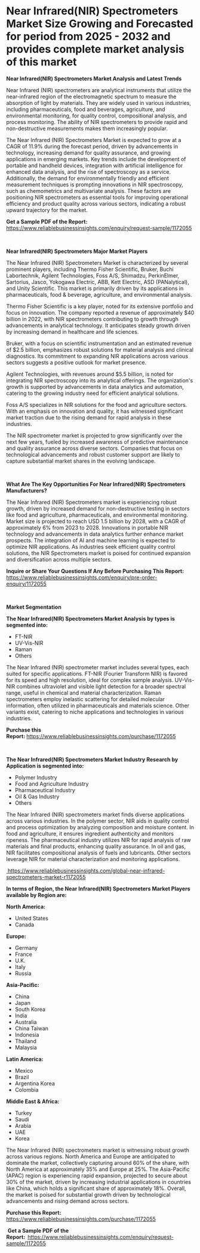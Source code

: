 <p><h1>Near Infrared(NIR) Spectrometers Market Size Growing and Forecasted for period from 2025 - 2032 and provides complete market analysis of this market</h1></p><p><strong>Near Infrared(NIR) Spectrometers Market Analysis and Latest Trends</strong></p>
<p><p>Near Infrared (NIR) spectrometers are analytical instruments that utilize the near-infrared region of the electromagnetic spectrum to measure the absorption of light by materials. They are widely used in various industries, including pharmaceuticals, food and beverages, agriculture, and environmental monitoring, for quality control, compositional analysis, and process monitoring. The ability of NIR spectrometers to provide rapid and non-destructive measurements makes them increasingly popular.</p><p>The Near Infrared (NIR) Spectrometers Market is expected to grow at a CAGR of 11.9% during the forecast period, driven by advancements in technology, increasing demand for quality assurance, and growing applications in emerging markets. Key trends include the development of portable and handheld devices, integration with artificial intelligence for enhanced data analysis, and the rise of spectroscopy as a service. Additionally, the demand for environmentally friendly and efficient measurement techniques is prompting innovations in NIR spectroscopy, such as chemometrics and multivariate analysis. These factors are positioning NIR spectrometers as essential tools for improving operational efficiency and product quality across various sectors, indicating a robust upward trajectory for the market.</p></p>
<p><strong>Get a Sample PDF of the Report:&nbsp;</strong> <a href="https://www.reliablebusinessinsights.com/enquiry/request-sample/1172055?utm_campaign=3182&utm_medium=2&utm_source=Github&utm_content=ia&utm_term=16042025&utm_id=near-infrarednir-spectrometers">https://www.reliablebusinessinsights.com/enquiry/request-sample/1172055</a></p>
<p>&nbsp;</p>
<p><strong>Near Infrared(NIR) Spectrometers Major Market Players</strong></p>
<p><p>The Near Infrared (NIR) Spectrometers Market is characterized by several prominent players, including Thermo Fisher Scientific, Bruker, Buchi Labortechnik, Agilent Technologies, Foss A/S, Shimadzu, PerkinElmer, Sartorius, Jasco, Yokogawa Electric, ABB, Kett Electric, ASD (PANalytical), and Unity Scientific. This market is primarily driven by its applications in pharmaceuticals, food & beverage, agriculture, and environmental analysis.</p><p>Thermo Fisher Scientific is a key player, noted for its extensive portfolio and focus on innovation. The company reported a revenue of approximately $40 billion in 2022, with NIR spectrometers contributing to growth through advancements in analytical technology. It anticipates steady growth driven by increasing demand in healthcare and life sciences.</p><p>Bruker, with a focus on scientific instrumentation and an estimated revenue of $2.5 billion, emphasizes robust solutions for material analysis and clinical diagnostics. Its commitment to expanding NIR applications across various sectors suggests a positive outlook for market presence.</p><p>Agilent Technologies, with revenues around $5.5 billion, is noted for integrating NIR spectroscopy into its analytical offerings. The organization's growth is supported by advancements in data analytics and automation, catering to the growing industry need for efficient analytical solutions.</p><p>Foss A/S specializes in NIR solutions for the food and agriculture sectors. With an emphasis on innovation and quality, it has witnessed significant market traction due to the rising demand for rapid analysis in these industries.</p><p>The NIR spectrometer market is projected to grow significantly over the next few years, fueled by increased awareness of predictive maintenance and quality assurance across diverse sectors. Companies that focus on technological advancements and robust customer support are likely to capture substantial market shares in the evolving landscape.</p></p>
<p>&nbsp;</p>
<p><strong>What Are The Key Opportunities For Near Infrared(NIR) Spectrometers Manufacturers?</strong></p>
<p><p>The Near Infrared (NIR) Spectrometers market is experiencing robust growth, driven by increased demand for non-destructive testing in sectors like food and agriculture, pharmaceuticals, and environmental monitoring. Market size is projected to reach USD 1.5 billion by 2028, with a CAGR of approximately 6% from 2023 to 2028. Innovations in portable NIR technology and advancements in data analytics further enhance market prospects. The integration of AI and machine learning is expected to optimize NIR applications. As industries seek efficient quality control solutions, the NIR Spectrometers market is poised for continued expansion and diversification across multiple sectors.</p></p>
<p><strong>Inquire or Share Your Questions If Any Before Purchasing This Report:</strong> <a href="https://www.reliablebusinessinsights.com/enquiry/pre-order-enquiry/1172055?utm_campaign=3182&utm_medium=2&utm_source=Github&utm_content=ia&utm_term=16042025&utm_id=near-infrarednir-spectrometers">https://www.reliablebusinessinsights.com/enquiry/pre-order-enquiry/1172055</a></p>
<p>&nbsp;</p>
<p><strong>Market Segmentation</strong></p>
<p><strong>The Near Infrared(NIR) Spectrometers Market Analysis by types is segmented into:</strong></p>
<p><ul><li>FT-NIR</li><li>UV-Vis-NIR</li><li>Raman</li><li>Others</li></ul></p>
<p><p>The Near Infrared (NIR) spectrometer market includes several types, each suited for specific applications. FT-NIR (Fourier Transform NIR) is favored for its speed and high resolution, ideal for complex sample analysis. UV-Vis-NIR combines ultraviolet and visible light detection for a broader spectral range, useful in chemical and material characterization. Raman spectrometers employ inelastic scattering for detailed molecular information, often utilized in pharmaceuticals and materials science. Other variants exist, catering to niche applications and technologies in various industries.</p></p>
<p><strong>Purchase this Report:&nbsp;</strong><a href="https://www.reliablebusinessinsights.com/purchase/1172055?utm_campaign=3182&utm_medium=2&utm_source=Github&utm_content=ia&utm_term=16042025&utm_id=near-infrarednir-spectrometers">https://www.reliablebusinessinsights.com/purchase/1172055</a></p>
<p>&nbsp;</p>
<p><strong>The Near Infrared(NIR) Spectrometers Market Industry Research by Application is segmented into:</strong></p>
<p><ul><li>Polymer Industry</li><li>Food and Agriculture Industry</li><li>Pharmaceutical Industry</li><li>Oil & Gas Industry</li><li>Others</li></ul></p>
<p><p>The Near Infrared (NIR) spectrometers market finds diverse applications across various industries. In the polymer sector, NIR aids in quality control and process optimization by analyzing composition and moisture content. In food and agriculture, it ensures ingredient authenticity and monitors ripeness. The pharmaceutical industry utilizes NIR for rapid analysis of raw materials and final products, enhancing quality assurance. In oil and gas, NIR facilitates compositional analysis of fuels and lubricants. Other sectors leverage NIR for material characterization and monitoring applications.</p></p>
<p><a href="https://www.reliablebusinessinsights.com/global-near-infrared-spectrometers-market-r1172055?utm_campaign=3182&utm_medium=2&utm_source=Github&utm_content=ia&utm_term=16042025&utm_id=near-infrarednir-spectrometers">&nbsp;https://www.reliablebusinessinsights.com/global-near-infrared-spectrometers-market-r1172055</a></p>
<p><strong>In terms of Region, the Near Infrared(NIR) Spectrometers Market Players available by Region are:</strong></p>
<p>
    <p> <strong> North America: </strong>
        <ul>
            <li>United States</li>
            <li>Canada</li>
        </ul>
        </p> 
    <p> <strong> Europe: </strong>
        <ul>
            <li>Germany</li>
            <li>France</li>
            <li>U.K.</li>
            <li>Italy</li>
            <li>Russia</li>
        </ul>
        </p> 
    <p> <strong> Asia-Pacific: </strong>
        <ul>
            <li>China</li>
            <li>Japan</li>
            <li>South Korea</li>
            <li>India</li>
            <li>Australia</li>
            <li>China Taiwan</li>
            <li>Indonesia</li>
            <li>Thailand</li>
            <li>Malaysia</li>
        </ul>
        </p> 
    <p> <strong> Latin America: </strong>
        <ul>
            <li>Mexico</li>
            <li>Brazil</li>
            <li>Argentina Korea</li>
            <li>Colombia</li>
        </ul>
        </p> 
    <p> <strong> Middle East & Africa: </strong>
        <ul>
            <li>Turkey</li>
            <li>Saudi</li>
            <li>Arabia</li>
            <li>UAE</li>
            <li>Korea</li>
        </ul>
    </p>
    </p>
<p><p>The Near Infrared (NIR) spectrometers market is witnessing robust growth across various regions. North America and Europe are anticipated to dominate the market, collectively capturing around 60% of the share, with North America at approximately 35% and Europe at 25%. The Asia-Pacific (APAC) region is experiencing rapid expansion, projected to secure about 30% of the market, driven by increasing industrial applications in countries like China, which holds a significant share of approximately 18%. Overall, the market is poised for substantial growth driven by technological advancements and rising demand across sectors.</p></p>
<p><strong>Purchase this Report: </strong><a href="https://www.reliablebusinessinsights.com/purchase/1172055?utm_campaign=3182&utm_medium=2&utm_source=Github&utm_content=ia&utm_term=16042025&utm_id=near-infrarednir-spectrometers">https://www.reliablebusinessinsights.com/purchase/1172055</a></p>
<p>&nbsp;<strong>Get a Sample PDF of the Report:&nbsp;&nbsp;</strong><a href="https://www.reliablebusinessinsights.com/enquiry/request-sample/1172055?utm_campaign=3182&utm_medium=2&utm_source=Github&utm_content=ia&utm_term=16042025&utm_id=near-infrarednir-spectrometers">https://www.reliablebusinessinsights.com/enquiry/request-sample/1172055</a></p>
<p><strong></strong></p>
<p><p></p><p></p><p></p></p>